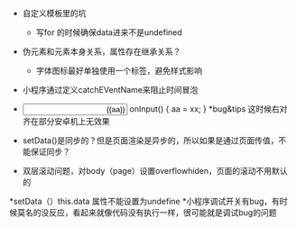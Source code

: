 ﻿
* 自定义模板里的坑
  * 写for 的时候确保data进来不是undefined

* 伪元素和元素本身关系，属性存在继承关系？ 
  * 字体图标最好单独使用一个标签，避免样式影响

* 小程序通过定义catchEVentName来阻止时间冒泡

* <input style="text-align: right;" value={{aa}} bindinput="onInput" >   
	onInput() {
		aa = xx;
	}
  *bug&tips  这时候右对齐在部分安卓机上无效果

* setData()是同步的？但是页面渲染是异步的，所以如果是通过页面传值，不能保证同步？

* 双层滚动问题，对body（page）设置overflowhiden，页面的滚动不用默认的

*setData（）this.data 属性不能设置为undefine
*小程序调试开关有bug，有时候莫名的没反应，看起来就像代码没有执行一样，很可能就是调试bug的问题